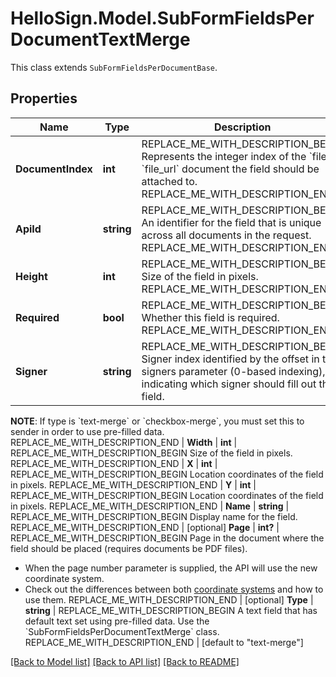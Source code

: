 # HelloSign.Model.SubFormFieldsPerDocumentTextMerge
This class extends `SubFormFieldsPerDocumentBase`.

## Properties

Name | Type | Description | Notes
------------ | ------------- | ------------- | -------------
**DocumentIndex** | **int** | REPLACE_ME_WITH_DESCRIPTION_BEGIN Represents the integer index of the &#x60;file&#x60; or &#x60;file_url&#x60; document the field should be attached to. REPLACE_ME_WITH_DESCRIPTION_END | 
**ApiId** | **string** | REPLACE_ME_WITH_DESCRIPTION_BEGIN An identifier for the field that is unique across all documents in the request. REPLACE_ME_WITH_DESCRIPTION_END | 
**Height** | **int** | REPLACE_ME_WITH_DESCRIPTION_BEGIN Size of the field in pixels. REPLACE_ME_WITH_DESCRIPTION_END | 
**Required** | **bool** | REPLACE_ME_WITH_DESCRIPTION_BEGIN Whether this field is required. REPLACE_ME_WITH_DESCRIPTION_END | 
**Signer** | **string** | REPLACE_ME_WITH_DESCRIPTION_BEGIN Signer index identified by the offset in the signers parameter (0-based indexing), indicating which signer should fill out the field.

**NOTE**: If type is &#x60;text-merge&#x60; or &#x60;checkbox-merge&#x60;, you must set this to sender in order to use pre-filled data. REPLACE_ME_WITH_DESCRIPTION_END | 
**Width** | **int** | REPLACE_ME_WITH_DESCRIPTION_BEGIN Size of the field in pixels. REPLACE_ME_WITH_DESCRIPTION_END | 
**X** | **int** | REPLACE_ME_WITH_DESCRIPTION_BEGIN Location coordinates of the field in pixels. REPLACE_ME_WITH_DESCRIPTION_END | 
**Y** | **int** | REPLACE_ME_WITH_DESCRIPTION_BEGIN Location coordinates of the field in pixels. REPLACE_ME_WITH_DESCRIPTION_END | 
**Name** | **string** | REPLACE_ME_WITH_DESCRIPTION_BEGIN Display name for the field. REPLACE_ME_WITH_DESCRIPTION_END | [optional] 
**Page** | **int?** | REPLACE_ME_WITH_DESCRIPTION_BEGIN Page in the document where the field should be placed (requires documents be PDF files).

- When the page number parameter is supplied, the API will use the new coordinate system.
- Check out the differences between both [coordinate systems](https://faq.hellosign.com/hc/en-us/articles/217115577) and how to use them. REPLACE_ME_WITH_DESCRIPTION_END | [optional] 
**Type** | **string** | REPLACE_ME_WITH_DESCRIPTION_BEGIN A text field that has default text set using pre-filled data. Use the &#x60;SubFormFieldsPerDocumentTextMerge&#x60; class. REPLACE_ME_WITH_DESCRIPTION_END | [default to "text-merge"]

[[Back to Model list]](../README.md#documentation-for-models) [[Back to API list]](../README.md#documentation-for-api-endpoints) [[Back to README]](../README.md)

